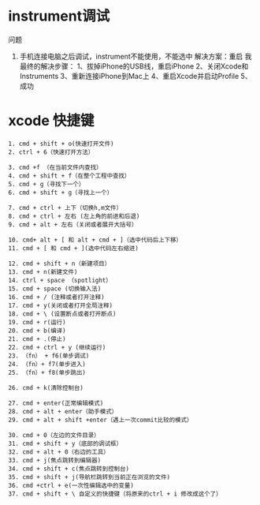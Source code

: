 # instrument调试 #

问题
1. 手机连接电脑之后调试，instrument不能使用，不能选中
解决方案：重启
	我最终的解决步骤：
	1、拔掉iPhone的USB线，重启iPhone
	2、关闭Xcode和Instruments
	3、重新连接iPhone到Mac上
	4、重启Xcode并启动Profile
	5、成功


# xcode 快捷键 #
```
1. cmd + shift + o(快速打开文件)
2. ctrl + 6（快速打开方法）

3. cmd +f （在当前文件内查找）
4. cmd + shift + f（在整个工程中查找）
5. cmd + g（寻找下一个）
6. cmd + shift + g（寻找上一个）

7. cmd + ctrl + 上下（切换h,m文件）
8. cmd + ctrl + 左右 (左上角的前进和后退)
9. cmd + alt + 左右（关闭或者展开大括号）

10. cmd+ alt + [ 和 alt + cmd + ]（选中代码后上下移）
11. cmd + [ 和 cmd + ](选中代码左右缩进) 

12. cmd + shift + n（新建项目）
13. cmd + n(新建文件)
14. ctrl + space （spotlight）
15. cmd + space (切换输入法)
16. cmd + / (注释或者打开注释)
17. cmd + y(关闭或者打开全局注释)
18. cmd + \ (设置断点或者打开断点)
19. cmd + r(运行)
20. cmd + b(编译)
21. cmd + .(停止)
22. cmd + ctrl + y (继续运行)
23. （fn） + f6(单步调试)
24. （fn）+ f7(单步进入)
25. （fn）+ f8(单步跳出)

26. cmd + k(清除控制台)

27. cmd + enter(正常编辑模式)
28. cmd + alt + enter（助手模式）
29. cmd + alt + shift +enter（遇上一次commit比较的模式）

30. cmd + 0（左边的文件目录）
31. cmd + shift + y（底部的调试框）
32. cmd + alt + 0（右边的工具）
33. cmd + j(焦点跳转到编辑器)
34. cmd + shift + c(焦点跳转到控制台)
35. cmd + shift + j(导航栏跳转到当前正在浏览的文件)
36. cmd +ctrl + e(一次性编辑选中的变量)
37. cmd + shift + \ 自定义的快捷键（将原来的ctrl + i 修改成这个了）
```
